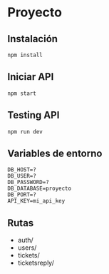 # Proyecto

## Instalación

```
npm install 
```

## Iniciar API

```
npm start
```

## Testing API

```
npm run dev
```

## Variables de entorno
```
DB_HOST=?
DB_USER=?
DB_PASSWORD=?
DB_DATABASE=proyecto
DB_PORT=?
API_KEY=mi_api_key
```

## Rutas
- auth/
- users/
- tickets/
- ticketsreply/



